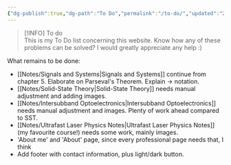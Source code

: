 ```yaml
---
{"dg-publish":true,"dg-path":"To Do","permalink":"/to-do/","updated":"2025-01-20T18:55:26.000+01:00"}
---
```


> [!INFO] To do  
> This is my To Do list concerning this website. Know how any of these problems can be solved? I would greatly appreciate any help :)

What remains to be done:
- [[Notes/Signals and Systems\|Signals and Systems]] continue from chapter 5. Elaborate on Parseval's Theorem. Explain $\rightarrow$ notation.
- [[Notes/Solid-State Theory\|Solid-State Theory]] needs manual adjustment and adding images.
- [[Notes/Intersubband Optoelectronics\|Intersubband Optoelectronics]] needs manual adjustment and images. Plenty of work ahead compared to SST.
- [[Notes/Ultrafast Laser Physics Notes\|Ultrafast Laser Physics Notes]] (my favourite course!) needs some work, mainly images.
- 'About me' and 'About' page, since every professional page needs that, I think
- Add footer with contact information, plus light/dark button.